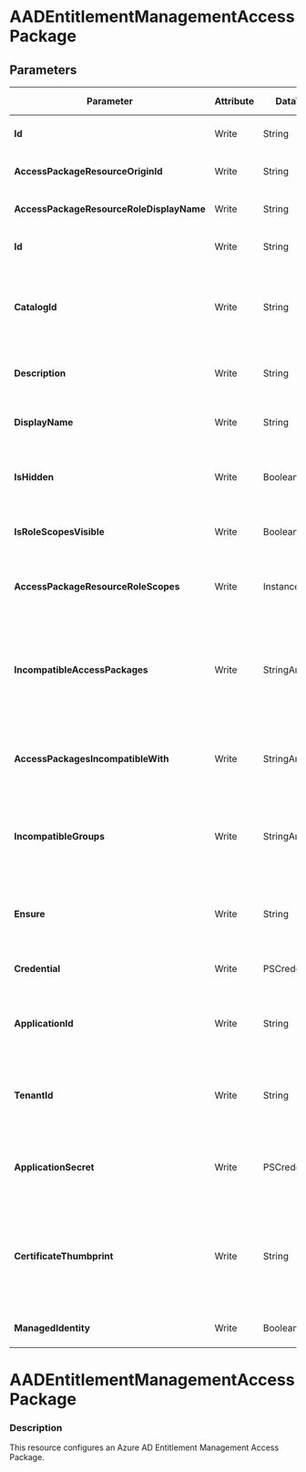 ﻿# AADEntitlementManagementAccessPackage

## Parameters

| Parameter | Attribute | DataType | Description | Allowed Values |
| --- | --- | --- | --- | --- |
| **Id** | Write | String | The Id of the resource roleScope. ||
| **AccessPackageResourceOriginId** | Write | String | The origine Id of the resource. ||
| **AccessPackageResourceRoleDisplayName** | Write | String | The display name of the resource role. ||
| **Id** | Write | String | The Id of the access package. ||
| **CatalogId** | Write | String | Identifier of the access package catalog referencing this access package. ||
| **Description** | Write | String | The description of the access package. ||
| **DisplayName** | Write | String | The display name of the access package. ||
| **IsHidden** | Write | Boolean | Whether the access package is hidden from the requestor. ||
| **IsRoleScopesVisible** | Write | Boolean | Indicates whether role scopes are visible. ||
| **AccessPackageResourceRoleScopes** | Write | InstanceArray[] | The resources and roles included in the access package. ||
| **IncompatibleAccessPackages** | Write | StringArray[] | The access packages whose assigned users are ineligible to be assigned this access package. ||
| **AccessPackagesIncompatibleWith** | Write | StringArray[] | The access packages that are incompatible with this package. ||
| **IncompatibleGroups** | Write | StringArray[] | The groups whose members are ineligible to be assigned this access package. ||
| **Ensure** | Write | String | Present ensures the policy exists, absent ensures it is removed. |Present, Absent|
| **Credential** | Write | PSCredential | Credentials of the Intune Admin ||
| **ApplicationId** | Write | String | Id of the Azure Active Directory application to authenticate with. ||
| **TenantId** | Write | String | Id of the Azure Active Directory tenant used for authentication. ||
| **ApplicationSecret** | Write | PSCredential | Secret of the Azure Active Directory tenant used for authentication. ||
| **CertificateThumbprint** | Write | String | Thumbprint of the Azure Active Directory application's authentication certificate to use for authentication. ||
| **ManagedIdentity** | Write | Boolean | Managed ID being used for authentication. ||


# AADEntitlementManagementAccessPackage

### Description

This resource configures an Azure AD Entitlement Management Access Package.


